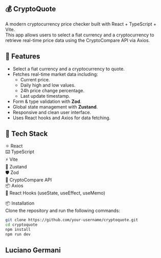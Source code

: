 ## 💰 CryptoQuote  
A modern cryptocurrency price checker built with React + TypeScript + Vite.  
This app allows users to select a fiat currency and a cryptocurrency to retrieve real-time price data using the CryptoCompare API via Axios.

## 🚀 Features  
- Select a fiat currency and a cryptocurrency to quote.  
- Fetches real-time market data including:
  - Current price.
  - Daily high and low values.
  - 24h price change percentage.
  - Last update timestamp.  
- Form & type validation with **Zod**.  
- Global state management with **Zustand**.  
- Responsive and clean user interface.  
- Uses React hooks and Axios for data fetching.

## 🧱 Tech Stack  
⚛️ React  
⌨️ TypeScript  
⚡ Vite  
🧠 Zustand  
🛡 Zod  
🔌 CryptoCompare API  
📦 Axios  
🔁 React Hooks (useState, useEffect, useMemo)  

📦 Installation  
Clone the repository and run the following commands:

```bash
git clone https://github.com/your-username/cryptoquote.git
cd cryptoquote
npm install
npm run dev
```

## Luciano Germani